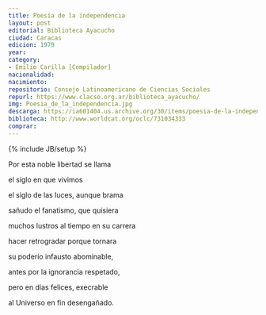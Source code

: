 ```yaml
---
title: Poesía de la independencia
layout: post
editorial: Biblioteca Ayacucho
ciudad: Caracas
edicion: 1979
year: 
category:
- Emilio Carilla [Compilador]
nacionalidad: 
nacimiento: 
repositorio: Consejo Latinoamericano de Ciencias Sociales
repurl: https://www.clacso.org.ar/biblioteca_ayacucho/
img: Poesia_de_la_independencia.jpg
descarga: https://ia601404.us.archive.org/30/items/poesia-de-la-independencia/Poesia_de_la_independencia.pdf
biblioteca: http://www.worldcat.org/oclc/731034333
comprar: 
---
```

{% include JB/setup %}

Por esta noble libertad se llama

el siglo en que vivimos

el siglo de las luces, aunque brama

sañudo el fanatismo, que quisiera

muchos lustros al tiempo en su carrera

hacer retrogradar porque tornara

su poderío infausto abominable,

antes por la ignorancia respetado,

pero en días felices, execrable

al Universo en fin desengañado.
